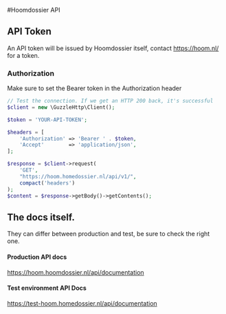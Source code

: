 #Hoomdossier API

## API Token
An API token will be issued by Hoomdossier itself, contact https://hoom.nl/ for a token. 


### Authorization
Make sure to set the Bearer token in the Authorization header
```php
// Test the connection. If we get an HTTP 200 back, it's successful
$client = new \GuzzleHttp\Client();

$token = 'YOUR-API-TOKEN';

$headers = [
    'Authorization' => 'Bearer ' . $token,
    'Accept'        => 'application/json',
];

$response = $client->request(
    'GET', 
    "https://hoom.homedossier.nl/api/v1/", 
    compact('headers')
);
$content = $response->getBody()->getContents();
```

## The docs itself.
They can differ between production and test, be sure to check the right one. 
#### Production API docs
https://hoom.hoomdossier.nl/api/documentation
#### Test environment API Docs
https://test-hoom.homedossier.nl/api/documentation
